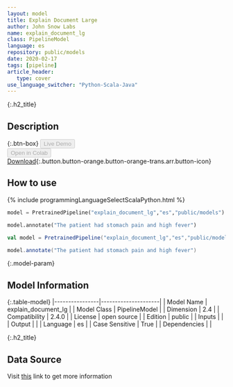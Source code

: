 ```yaml
---
layout: model
title: Explain Document Large
author: John Snow Labs
name: explain_document_lg
class: PipelineModel
language: es
repository: public/models
date: 2020-02-17
tags: [pipeline]
article_header:
   type: cover
use_language_switcher: "Python-Scala-Java"
---
```


{:.h2_title}
## Description 




{:.btn-box}
<button class="button button-orange" disabled>Live Demo</button><br/><button class="button button-orange" disabled>Open in Colab</button><br/>[Download](https://s3.amazonaws.com/auxdata.johnsnowlabs.com/public/models/explain_document_lg_es_2.4.0_2.4_1581975536033.zip){:.button.button-orange.button-orange-trans.arr.button-icon}<br/>

## How to use 
<div class="tabs-box" markdown="1">

{% include programmingLanguageSelectScalaPython.html %}

```python
model = PretrainedPipeline("explain_document_lg","es","public/models")

model.annotate("The patient had stomach pain and high fever")
```

```scala
val model = PretrainedPipeline("explain_document_lg","es","public/models")

model.annotate("The patient had stomach pain and high fever")
```
</div>



{:.model-param}
## Model Information
{:.table-model}
|----------------|---------------------|
| Model Name     | explain_document_lg |
| Model Class    | PipelineModel       |
| Dimension      | 2.4                 |
| Compatibility  | 2.4.0               |
| License        | open source         |
| Edition        | public              |
| Inputs         |                     |
| Output         |                     |
| Language       | es                  |
| Case Sensitive | True                |
| Dependencies   |                     |




{:.h2_title}
## Data Source
  
Visit [this]() link to get more information

